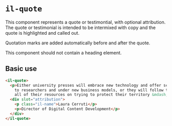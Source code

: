 # `il-quote`

This component represents a quote or testimontial, with optional attribution. The quote or testimonial is intended to be intermixed with copy and the quote is highlighted and called out. 

Quotation marks are added automatically before and after the quote. 

This component should not contain a heading element. 

## Basic use

```html
<il-quote>
  <p>Either university presses will embrace new technology and offer scholarly content in new forms
    to researchers and under new business models, or they will follow the music industry and spend
    all of their resources on trying to protect their territory &mdash; unsuccessfully.</p>
  <div slot="attribution">
    <p class="il-name">Laura Cerruti</p>
    <p>Director of Digital Content Development</p>
  </div>
</il-quote>
```
